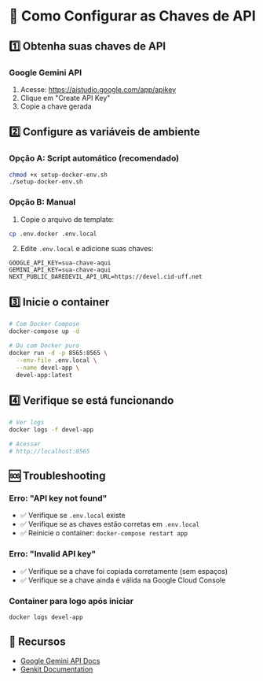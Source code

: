# 🔑 Como Configurar as Chaves de API

## 1️⃣ Obtenha suas chaves de API

### Google Gemini API
1. Acesse: https://aistudio.google.com/app/apikey
2. Clique em "Create API Key"
3. Copie a chave gerada

## 2️⃣ Configure as variáveis de ambiente

### Opção A: Script automático (recomendado)
```bash
chmod +x setup-docker-env.sh
./setup-docker-env.sh
```

### Opção B: Manual
1. Copie o arquivo de template:
```bash
cp .env.docker .env.local
```

2. Edite `.env.local` e adicione suas chaves:
```
GOOGLE_API_KEY=sua-chave-aqui
GEMINI_API_KEY=sua-chave-aqui
NEXT_PUBLIC_DAREDEVIL_API_URL=https://devel.cid-uff.net
```

## 3️⃣ Inicie o container

```bash
# Com Docker Compose
docker-compose up -d

# Ou com Docker puro
docker run -d -p 8565:8565 \
  --env-file .env.local \
  --name devel-app \
  devel-app:latest
```

## 4️⃣ Verifique se está funcionando

```bash
# Ver logs
docker logs -f devel-app

# Acessar
# http://localhost:8565
```

## 🆘 Troubleshooting

### Erro: "API key not found"
- ✅ Verifique se `.env.local` existe
- ✅ Verifique se as chaves estão corretas em `.env.local`
- ✅ Reinicie o container: `docker-compose restart app`

### Erro: "Invalid API key"
- ✅ Verifique se a chave foi copiada corretamente (sem espaços)
- ✅ Verifique se a chave ainda é válida na Google Cloud Console

### Container para logo após iniciar
```bash
docker logs devel-app
```

## 📖 Recursos

- [Google Gemini API Docs](https://ai.google.dev/)
- [Genkit Documentation](https://genkit.dev/)
